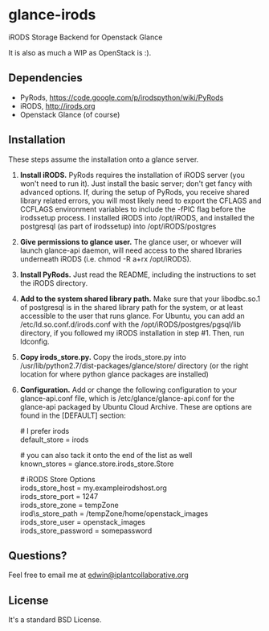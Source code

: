 glance-irods
============

iRODS Storage Backend for Openstack Glance

It is also as much a WIP as OpenStack is :).

Dependencies
------------
* PyRods, https://code.google.com/p/irodspython/wiki/PyRods
* iRODS, http://irods.org
* Openstack Glance (of course)

Installation
------------
These steps assume the installation onto a glance server.

1. **Install iRODS.** PyRods requires the installation of iRODS server (you won't need to run it).  Just install the basic server; don't get fancy with advanced options.  If, during the setup of PyRods, you receive shared library related errors, you will most likely need to export the CFLAGS and CCFLAGS environment variables to include the -fPIC flag before the irodssetup process.  I installed iRODS into /opt/iRODS, and installed the postgresql (as part of irodssetup) into /opt/iRODS/postgres
2. **Give permissions to glance user.**  The glance user, or whoever will launch glance-api daemon, will need access to the shared libraries underneath iRODS (i.e. chmod -R a+rx /opt/iRODS).
3. **Install PyRods.** Just read the README, including the instructions to set the iRODS directory.
4. **Add to the system shared library path.** Make sure that your libodbc.so.1 of postgresql is in the shared library path for the system, or at least accessible to the user that runs glance.  For Ubuntu, you can add an /etc/ld.so.conf.d/irods.conf with the /opt/iRODS/postgres/pgsql/lib directory, if you followed my iRODS installation in step #1.  Then, run ldconfig.
5. **Copy irods_store.py.** Copy the irods_store.py into /usr/lib/python2.7/dist-packages/glance/store/ directory (or the right location for where python glance packages are installed)
6. **Configuration.** Add or change the following configuration to your glance-api.conf file, which is /etc/glance/glance-api.conf for the glance-api packaged by Ubuntu Cloud Archive.  These are options are found in the [DEFAULT] section:

    \# I prefer irods  
    default_store = irods

    \# you can also tack it onto the end of the list as well  
    known_stores = glance.store.irods\_store.Store

    \# iRODS Store Options  
    irods_store_host = my.exampleirodshost.org  
    irods\_store\_port = 1247  
    irods\_store\_zone = tempZone  
    irod\s_store\_path = /tempZone/home/openstack\_images  
    irods\_store\_user = openstack\_images  
    irods\_store\_password = somepassword  

Questions?
----------
Feel free to email me at edwin@iplantcollaborative.org

License
-------
It's a standard BSD License.

